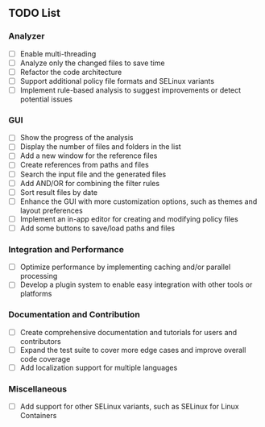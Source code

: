 ## TODO List

### Analyzer

- [ ] Enable multi-threading
- [ ] Analyze only the changed files to save time
- [ ] Refactor the code architecture
- [ ] Support additional policy file formats and SELinux variants
- [ ] Implement rule-based analysis to suggest improvements or detect potential issues

### GUI

- [ ] Show the progress of the analysis
- [ ] Display the number of files and folders in the list
- [ ] Add a new window for the reference files
- [ ] Create references from paths and files
- [ ] Search the input file and the generated files
- [ ] Add AND/OR for combining the filter rules
- [ ] Sort result files by date
- [ ] Enhance the GUI with more customization options, such as themes and layout preferences
- [ ] Implement an in-app editor for creating and modifying policy files
- [ ] Add some buttons to save/load paths and files

### Integration and Performance

- [ ] Optimize performance by implementing caching and/or parallel processing
- [ ] Develop a plugin system to enable easy integration with other tools or platforms

### Documentation and Contribution

- [ ] Create comprehensive documentation and tutorials for users and contributors
- [ ] Expand the test suite to cover more edge cases and improve overall code coverage
- [ ] Add localization support for multiple languages

### Miscellaneous

- [ ] Add support for other SELinux variants, such as SELinux for Linux Containers

